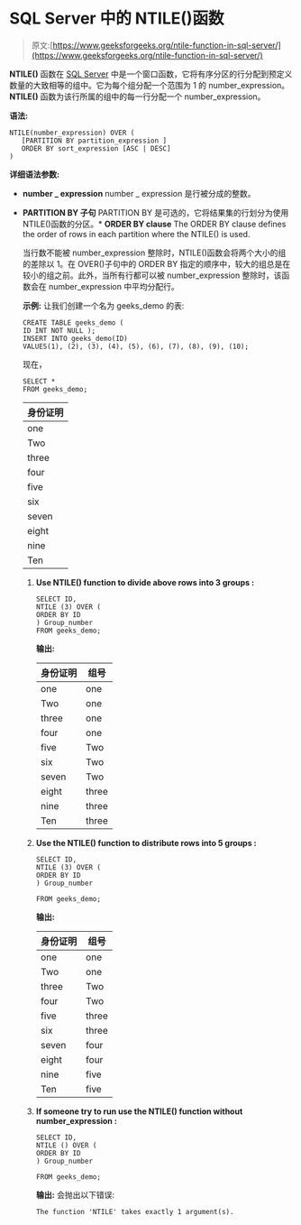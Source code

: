 # SQL Server 中的 NTILE()函数

> 原文:[https://www.geeksforgeeks.org/ntile-function-in-sql-server/](https://www.geeksforgeeks.org/ntile-function-in-sql-server/)

**NTILE()** 函数在 [SQL Server](https://www.geeksforgeeks.org/sql-tutorial/) 中是一个窗口函数，它将有序分区的行分配到预定义数量的大致相等的组中。它为每个组分配一个范围为 1 的 number_expression。 **NTILE()** 函数为该行所属的组中的每一行分配一个 number_expression。

**语法:**

```
NTILE(number_expression) OVER (
   [PARTITION BY partition_expression ]
   ORDER BY sort_expression [ASC | DESC]
)

```

**详细语法参数:**

*   **number _ expression**
    number _ expression 是行被分成的整数。

*   **PARTITION BY 子句**
    PARTITION BY 是可选的，它将结果集的行划分为使用 NTILE()函数的分区。*   **ORDER BY clause**
    The ORDER BY clause defines the order of rows in each partition where the NTILE() is used.

    当行数不能被 number_expression 整除时，NTILE()函数会将两个大小的组的差除以 1。在 OVER()子句中的 ORDER BY 指定的顺序中，较大的组总是在较小的组之前。此外，当所有行都可以被 number_expression 整除时，该函数会在 number_expression 中平均分配行。

    **示例:**
    让我们创建一个名为 geeks_demo 的表:

    ```
    CREATE TABLE geeks_demo (
    ID INT NOT NULL );
    INSERT INTO geeks_demo(ID)
    VALUES(1), (2), (3), (4), (5), (6), (7), (8), (9), (10);

    ```

    现在，

    ```
    SELECT * 
    FROM geeks_demo;

    ```

    | 身份证明 |
    | --- |
    | one |
    | Two |
    | three |
    | four |
    | five |
    | six |
    | seven |
    | eight |
    | nine |
    | Ten |

    1.  **Use NTILE() function to divide above rows into 3 groups :**

        ```
        SELECT ID,
        NTILE (3) OVER (
        ORDER BY ID
        ) Group_number
        FROM geeks_demo; 
        ```

        **输出:**

        | 身份证明 | 组号 |
        | --- | --- |
        | one | one |
        | Two | one |
        | three | one |
        | four | one |
        | five | Two |
        | six | Two |
        | seven | Two |
        | eight | three |
        | nine | three |
        | Ten | three |

    2.  **Use the NTILE() function to distribute rows into 5 groups :**

        ```
        SELECT ID,
        NTILE (3) OVER (
        ORDER BY ID
        ) Group_number

        FROM geeks_demo; 
        ```

        **输出:**

        | 身份证明 | 组号 |
        | --- | --- |
        | one | one |
        | Two | one |
        | three | Two |
        | four | Two |
        | five | three |
        | six | three |
        | seven | four |
        | eight | four |
        | nine | five |
        | Ten | five |

    3.  **If someone try to run use the NTILE() function without number_expression :**

        ```
        SELECT ID,
        NTILE () OVER (
        ORDER BY ID
        ) Group_number

        FROM geeks_demo; 
        ```

        **输出:**
        会抛出以下错误:

        ```
        The function 'NTILE' takes exactly 1 argument(s). 

        ```